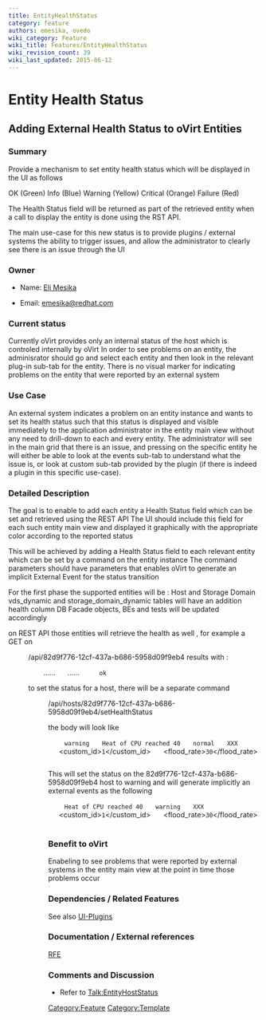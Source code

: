 ```yaml
---
title: EntityHealthStatus
category: feature
authors: emesika, ovedo
wiki_category: Feature
wiki_title: Features/EntityHealthStatus
wiki_revision_count: 39
wiki_last_updated: 2015-06-12
---
```


# Entity Health Status

## Adding External Health Status to oVirt Entities

### Summary

Provide a mechanism to set entity health status which will be displayed in the UI as follows

OK (Green) Info (Blue) Warning (Yellow) Critical (Orange) Failure (Red)

The Health Status field will be returned as part of the retrieved entity when a call to display the entity is done using the RST API.

The main use-case for this new status is to provide plugins / external systems the ability to trigger issues, and allow the administrator to clearly see there is an issue through the UI

### Owner

*   Name: [ Eli Mesika](User:MyUser)

<!-- -->

*   Email: emesika@redhat.com

### Current status

Currently oVirt provides only an internal status of the host which is controled internally by oVirt
In order to see problems on an entity, the adminisrator should go and select each entity and then look in the relevant plug-in sub-tab for the entity. There is no visual marker for indicating problems on the entity that were reported by an external system

### Use Case

An external system indicates a problem on an entity instance and wants to set its health status such that this status is displayed and visible immediately to the application administrator in the entity main view without any need to drill-down to each and every entity. The administrator will see in the main grid that there is an issue, and pressing on the specific entity he will either be able to look at the events sub-tab to understand what the issue is, or look at custom sub-tab provided by the plugin (if there is indeed a plugin in this specific use-case).

### Detailed Description

The goal is to enable to add each entity a Health Status field which can be set and retrieved using the REST API
The UI should include this field for each such entity main view and displayed it graphically with the appropriate color according to the reported status

This will be achieved by adding a Health Status field to each relevant entity which can be set by a command on the entity instance The command parameters should have parameters that enables oVirt to generate an implicit External Event for the status transition

For the first phase the supported entities will be : Host and Storage Domain vds_dynamic and storage_domain_dynamic tables will have an addition health column DB Facade objects, BEs and tests will be updated accordingly

on REST API those entities will retrieve the health as well , for example a GET on

<dir>
/api/82d9f776-12cf-437a-b686-5958d09f9eb4
results with :

` `<host id=................>
           ......
           ......
`     `<health>`ok`</health>
`  `</host>

to set the status for a host, there will be a separate command

<dir>
/api/hosts/82d9f776-12cf-437a-b686-5958d09f9eb4/setHealthStatus

the body will look like

` `<action>
`   `<health>`warning`</health>
`   `<description>`Heat of CPU reached 40`</description>
`   `<severity>`normal`</severity>
`   `<origin>`XXX`</origin>
`   `<custom_id>`1`</custom_id>
`   `<flood_rate>`30`</flood_rate>
` `</action>

This will set the status on the 82d9f776-12cf-437a-b686-5958d09f9eb4 host to warning and will generate implicitly an external events as the following

` `<event>
`   `<description>`Heat of CPU reached 40`</description>
`   `<severity>`warning`</severity>
`   `<origin>`XXX`</origin>
`   `<custom_id>`1`</custom_id>
`   `<flood_rate>`30`</flood_rate>
`   `<host id="82d9f776-12cf-437a-b686-5958d09f9eb4" />
` `</event>

### Benefit to oVirt

Enabeling to see problems that were reported by external systems in the entity main view at the point in time those problems occur

### Dependencies / Related Features

See also [UI-Plugins](http://wiki.ovirt.org/wiki/Features/UIPlugins)

### Documentation / External references

[RFE](https://bugzilla.redhat.com/show_bug.cgi?id=866124)

### Comments and Discussion

*   Refer to <Talk:EntityHostStatus>

<Category:Feature> <Category:Template>
